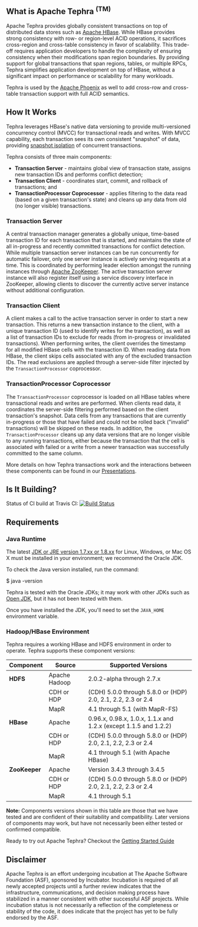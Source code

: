 <!--
 Licensed to the Apache Software Foundation (ASF) under one
 or more contributor license agreements. See the NOTICE file
 distributed with this work for additional information
 regarding copyright ownership. The ASF licenses this file
 to you under the Apache License, Version 2.0 (the
 "License"); you may not use this file except in compliance
 with the License. You may obtain a copy of the License at

     http://www.apache.org/licenses/LICENSE-2.0

 Unless required by applicable law or agreed to in writing, software
 distributed under the License is distributed on an "AS IS" BASIS,
 WITHOUT WARRANTIES OR CONDITIONS OF ANY KIND, either express or implied.
 See the License for the specific language governing permissions and
 limitations under the License.
-->

<head>
  <title>Home</title>
</head>

## What is Apache Tephra <sup>(TM)</sup>
Apache Tephra provides globally consistent transactions on top of distributed data stores
such as [Apache HBase](https://hbase.apache.org). While HBase provides strong consistency with row- or
region-level ACID operations, it sacrifices cross-region and cross-table consistency in favor of
scalability. This trade-off requires application developers to handle the complexity of ensuring
consistency when their modifications span region boundaries. By providing support for global
transactions that span regions, tables, or multiple RPCs, Tephra simplifies application development
on top of HBase, without a significant impact on performance or scalability for many workloads.

Tephra is used by the [Apache Phoenix](https://phoenix.apache.org/transactions.html) as well
to add cross-row and cross-table transaction support with full ACID semantics.

## How It Works
Tephra leverages HBase's native data versioning to provide multi-versioned concurrency
control (MVCC) for transactional reads and writes. With MVCC capability, each transaction
sees its own consistent "snapshot" of data, providing
[snapshot isolation](http://en.wikipedia.org/wiki/Snapshot_isolation) of concurrent transactions.

Tephra consists of three main components:

- __Transaction Server__ - maintains global view of transaction state, assigns new transaction IDs
  and performs conflict detection;
- __Transaction Client__ - coordinates start, commit, and rollback of transactions; and
- __TransactionProcessor Coprocessor__ - applies filtering to the data read (based on a
  given transaction's state) and cleans up any data from old (no longer visible) transactions.

### Transaction Server
A central transaction manager generates a globally unique, time-based transaction ID for each
transaction that is started, and maintains the state of all in-progress and recently committed
transactions for conflict detection. While multiple transaction server instances can be run
concurrently for automatic failover, only one server instance is actively serving requests at a
time. This is coordinated by performing leader election amongst the running instances through
[Apache ZooKeeper](https://zookeeper.apache.org). The active transaction server instance will
also register itself using a service discovery interface in ZooKeeper, allowing clients to
discover the currently active server instance without additional configuration.

### Transaction Client
A client makes a call to the active transaction server in order to start a new transaction. This
returns a new transaction instance to the client, with a unique transaction ID (used to identify
writes for the transaction), as well as a list of transaction IDs to exclude for reads (from
in-progress or invalidated transactions). When performing writes, the client overrides the
timestamp for all modified HBase cells with the transaction ID. When reading data from HBase, the
client skips cells associated with any of the excluded transaction IDs. The read exclusions are
applied through a server-side filter injected by the `TransactionProcessor` coprocessor.

### TransactionProcessor Coprocessor
The `TransactionProcessor` coprocessor is loaded on all HBase tables where transactional reads
and writes are performed. When clients read data, it coordinates the server-side filtering
performed based on the client transaction's snapshot. Data cells from any transactions that are
currently in-progress or those that have failed and could not be rolled back ("invalid"
transactions) will be skipped on these reads. In addition, the `TransactionProcessor` cleans
up any data versions that are no longer visible to any running transactions, either because the
transaction that the cell is associated with failed or a write from a newer transaction was
successfully committed to the same column.

More details on how Tephra transactions work and the interactions between these components can be
found in our [Presentations](Presentations.html).

## Is It Building?
Status of CI build at Travis CI: [![Build Status](https://travis-ci.org/apache/incubator-tephra.svg?branch=master)](https://travis-ci.org/apache/incubator-tephra)

## Requirements
### Java Runtime
The latest [JDK or JRE version 1.7.xx or 1.8.xx](http://www.java.com/en/download/manual.jsp)
for Linux, Windows, or Mac OS X must be installed in your environment; we recommend the Oracle JDK.

To check the Java version installed, run the command:

  $ java -version

Tephra is tested with the Oracle JDKs; it may work with other JDKs such as
[Open JDK](http://openjdk.java.net), but it has not been tested with them.

Once you have installed the JDK, you'll need to set the `JAVA_HOME` environment variable.

### Hadoop/HBase Environment
Tephra requires a working HBase and HDFS environment in order to operate. Tephra supports these
component versions:

| Component     | Source        | Supported Versions                                              |
|---------------|---------------|-----------------------------------------------------------------|
| __HDFS__      | Apache Hadoop | 2.0.2-alpha through 2.7.x                                       |
|               | CDH or HDP    | (CDH) 5.0.0 through 5.8.0 or (HDP) 2.0, 2.1, 2.2, 2.3 or 2.4    |
|               | MapR          | 4.1 through 5.1 (with MapR-FS)                                  |
| __HBase__     | Apache        | 0.96.x, 0.98.x, 1.0.x, 1.1.x and 1.2.x (except 1.1.5 and 1.2.2) |
|               | CDH or HDP    | (CDH) 5.0.0 through 5.8.0 or (HDP) 2.0, 2.1, 2.2, 2.3 or 2.4    |
|               | MapR          | 4.1 through 5.1 (with Apache HBase)                             |
| __ZooKeeper__ | Apache        | Version 3.4.3 through 3.4.5                                     |
|               | CDH or HDP    | (CDH) 5.0.0 through 5.8.0 or (HDP) 2.0, 2.1, 2.2, 2.3 or 2.4    |
|               | MapR          | 4.1 through 5.1                                                 |

__Note:__ Components versions shown in this table are those that we have tested and are
confident of their suitability and compatibility. Later versions of components may work,
but have not necessarily been either tested or confirmed compatible.

Ready to try out Apache Tephra? Checkout the [Getting Started Guide](GettingStarted.html)

## Disclaimer
Apache Tephra is an effort undergoing incubation at The Apache Software Foundation (ASF),
sponsored by Incubator. Incubation is required of all newly accepted projects until a
further review indicates that the infrastructure, communications, and decision making process
have stabilized in a manner consistent with other successful ASF projects. While incubation
status is not necessarily a reflection of the completeness or stability of the code, it does
indicate that the project has yet to be fully endorsed by the ASF.
